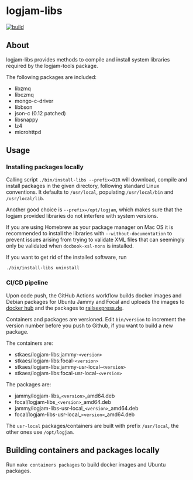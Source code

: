 # logjam-libs

[![build](https://github.com/skaes/logjam-libs/actions/workflows/build.yml/badge.svg)](https://github.com/skaes/logjam-libs/actions/workflows/build.yml)


## About

logjam-libs provides methods to compile and install system libraries required by the
logjam-tools package.

The following packages are included:

* libzmq
* libczmq
* mongo-c-driver
* libbson
* json-c (0.12 patched)
* libsnappy
* lz4
* microhttpd


## Usage

### Installing packages locally

Calling script `./bin/install-libs --prefix=DIR` will download, compile and install
packages in the given directory, following standard Linux conventions. It defaults to
`/usr/local`, populating `/usr/local/bin` and `/usr/local/lib`.

Another good choice is `--prefix=/opt/logjam`, which makes sure that the logjam provided
libraries do not interfere with system versions.

If you are using Homebrew as your package manager on Mac OS it is recommended to install
the libraries with `--without-documentation` to prevent issues arising from trying to
validate XML files that can seemingly only be validated when `docbook-xsl-nons` is
installed.

If you want to get rid of the installed software, run
```
./bin/install-libs uninstall
```


### CI/CD pipeline

Upon code push, the GitHub Actions workflow builds docker images and Debian
packages for Ubuntu Jammy and Focal and uploads the images to [docker
hub](https://hub.docker.com/repository/docker/stkaes/logjam-libs) and the
packages to [railsexpress.de](https://railsexpress.de/packages/ubuntu).

Containers and packages are versioned. Edit `bin/version` to increment the version
number before you push to Github, if you want to build a new package.

The containers are:

* stkaes/logjam-libs:jammy-`<version>`
* stkaes/logjam-libs:focal-`<version>`
* stkaes/logjam-libs:jammy-usr-local-`<version>`
* stkaes/logjam-libs:focal-usr-local-`<version>`

The packages are:

* jammy/logjam-libs_`<version>`_amd64.deb
* focal/logjam-libs_`<version>`_amd64.deb
* jammy/logjam-libs-usr-local_`<version>`_amd64.deb
* focal/logjam-libs-usr-local_`<version>`_amd64.deb

The `usr-local` packages/containers are built with prefix `/usr/local`, the other ones use `/opt/logjam`.

## Building containers and packages locally

Run `make containers packages` to build docker images and Ubuntu packages.
